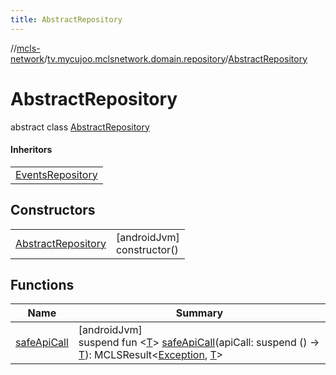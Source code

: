 ```yaml
---
title: AbstractRepository
---
```

//[mcls-network](../../../index.html)/[tv.mycujoo.mclsnetwork.domain.repository](../index.html)/[AbstractRepository](index.html)



# AbstractRepository

abstract class [AbstractRepository](index.html)

#### Inheritors


| |
|---|
| [EventsRepository](../../tv.mycujoo.mclsnetwork.data.repository/-events-repository/index.html) |


## Constructors


| | |
|---|---|
| [AbstractRepository](-abstract-repository.html) | [androidJvm]<br>constructor() |


## Functions


| Name | Summary |
|---|---|
| [safeApiCall](safe-api-call.html) | [androidJvm]<br>suspend fun &lt;[T](safe-api-call.html)&gt; [safeApiCall](safe-api-call.html)(apiCall: suspend () -&gt; [T](safe-api-call.html)): MCLSResult&lt;[Exception](https://kotlinlang.org/api/latest/jvm/stdlib/kotlin/-exception/index.html), [T](safe-api-call.html)&gt; |

